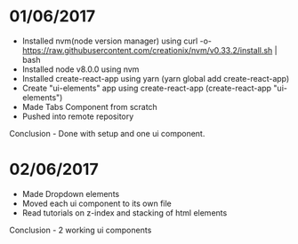 # 01/06/2017

- Installed nvm(node version manager) using 
curl -o- https://raw.githubusercontent.com/creationix/nvm/v0.33.2/install.sh | bash
- Installed node v8.0.0 using nvm
- Installed create-react-app using yarn (yarn global add create-react-app)
- Create "ui-elements" app using create-react-app (create-react-app "ui-elements")
- Made Tabs Component from scratch
- Pushed into remote repository

Conclusion - Done with setup and one ui component.


# 02/06/2017

- Made Dropdown elements
- Moved each ui component to its own file
- Read tutorials on z-index and stacking of html elements

Conclusion - 2 working ui components
